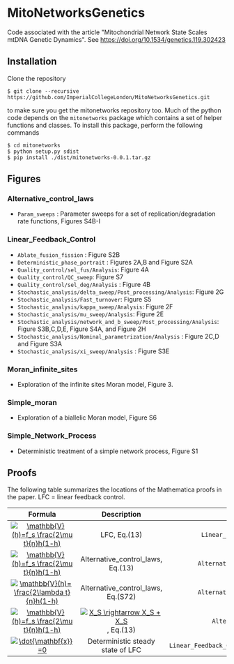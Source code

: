 # MitoNetworksGenetics

Code associated with the article "Mitochondrial Network State Scales mtDNA Genetic Dynamics". See
https://doi.org/10.1534/genetics.119.302423

## Installation

Clone the repository

```
$ git clone --recursive https://github.com/ImperialCollegeLondon/MitoNetworksGenetics.git
```

to make sure you get the mitonetworks repository too. Much of the python code depends on the `mitonetworks` package which contains a set of helper functions and classes. To install this package, perform the following commands

```
$ cd mitonetworks
$ python setup.py sdist
$ pip install ./dist/mitonetworks-0.0.1.tar.gz
```

## Figures

### Alternative_control_laws

- `Param_sweeps` : Parameter sweeps for a set of replication/degradation rate functions, Figures S4B-I


### Linear_Feedback_Control

- `Ablate_fusion_fission` : Figure S2B
- `Deterministic_phase_portrait` : Figures 2A,B and Figure S2A
- `Quality_control/sel_fus/Analysis`: Figure 4A
- `Quality_control/QC_sweep`: Figure S7
- `Quality_control/sel_deg/Analysis` : Figure 4B
- `Stochastic_analysis/delta_sweep/Post_processing/Analysis`: Figure 2G
- `Stochastic_analysis/Fast_turnover`: Figure S5
- `Stochastic_analysis/kappa_sweep/Analysis`: Figure 2F
- `Stochastic_analysis/mu_sweep/Analysis`: Figure 2E
- `Stochastic_analysis/network_and_b_sweep/Post_processing/Analysis`: Figure S3B,C,D,E, Figure S4A, and Figure 2H
- `Stochastic_analysis/Nominal_parametrization/Analysis` : Figure 2C,D and Figure S3A
- `Stochastic_analysis/xi_sweep/Analysis` : Figure S3E

### Moran_infinite_sites

 - Exploration of the infinite sites Moran model, Figure 3.

### Simple_moran

 - Exploration of a biallelic Moran model, Figure S6

### Simple_Network_Process

- Deterministic treatment of a simple network process, Figure S1

## Proofs

The following table summarizes the locations of the Mathematica proofs in the paper. LFC = linear feedback control.

| Formula | Description | Directory|
|:-------:|:-----------:|:--------:|
<a href="http://www.codecogs.com/eqnedit.php?latex=\mathbb{V}(h)=f_s&space;\frac{2\mu&space;t}{n}h(1-h)" target="_blank"><img src="http://latex.codecogs.com/gif.latex?\mathbb{V}(h)=f_s&space;\frac{2\mu&space;t}{n}h(1-h)" title="\mathbb{V}(h)=f_s \frac{2\mu t}{n}h(1-h)" /></a> | LFC, Eq.(13) |	`Linear_Feedback_Control/Proof_Vh` |
<a href="http://www.codecogs.com/eqnedit.php?latex=\mathbb{V}(h)=f_s&space;\frac{2\mu&space;t}{n}h(1-h)" target="_blank"><img src="http://latex.codecogs.com/gif.latex?\mathbb{V}(h)=f_s&space;\frac{2\mu&space;t}{n}h(1-h)" title="\mathbb{V}(h)=f_s \frac{2\mu t}{n}h(1-h)" /></a>  | Alternative_control_laws, Eq.(13) | `Alternative_control_laws/Vh_proofs`
<a href="http://www.codecogs.com/eqnedit.php?latex=\mathbb{V}(h)=&space;\frac{2\lambda&space;t}{n}h(1-h)" target="_blank"><img src="http://latex.codecogs.com/gif.latex?\mathbb{V}(h)=&space;\frac{2\lambda&space;t}{n}h(1-h)" title="\mathbb{V}(h)= \frac{2\lambda t}{n}h(1-h)" /></a> | Alternative_control_laws, Eq.(S72) | `Alternative_control_laws/Vh_proofs`
<a href="http://www.codecogs.com/eqnedit.php?latex=\mathbb{V}(h)=f_s&space;\frac{2\mu&space;t}{n}h(1-h)" target="_blank"><img src="http://latex.codecogs.com/gif.latex?\mathbb{V}(h)=f_s&space;\frac{2\mu&space;t}{n}h(1-h)" title="\mathbb{V}(h)=f_s \frac{2\mu t}{n}h(1-h)" /></a> | <a href="http://www.codecogs.com/eqnedit.php?latex=X_S&space;\rightarrow&space;X_S&space;&plus;&space;X_S" target="_blank"><img src="http://latex.codecogs.com/gif.latex?X_S&space;\rightarrow&space;X_S&space;&plus;&space;X_S" title="X_S \rightarrow X_S + X_S" /></a> , Eq.(13)| `Alternative_model_vh_proof`
<a href="http://www.codecogs.com/eqnedit.php?latex=\dot{\mathbf{x}}=0" target="_blank"><img src="http://latex.codecogs.com/gif.latex?\dot{\mathbf{x}}=0" title="\dot{\mathbf{x}}=0" /></a> | Deterministic steady state of LFC | `Linear_Feedback_Control/Deterministic_Steady_State`
